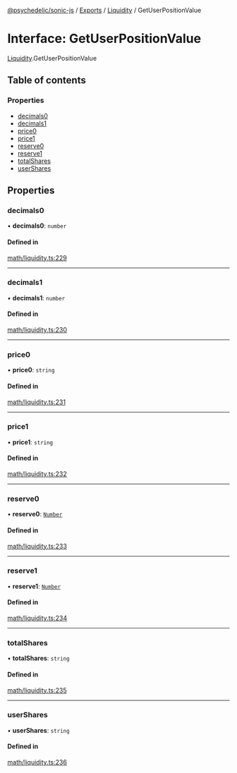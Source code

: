 [@psychedelic/sonic-js](../README.md) / [Exports](../modules.md) / [Liquidity](../modules/Liquidity.md) / GetUserPositionValue

# Interface: GetUserPositionValue

[Liquidity](../modules/Liquidity.md).GetUserPositionValue

## Table of contents

### Properties

- [decimals0](Liquidity.GetUserPositionValue.md#decimals0)
- [decimals1](Liquidity.GetUserPositionValue.md#decimals1)
- [price0](Liquidity.GetUserPositionValue.md#price0)
- [price1](Liquidity.GetUserPositionValue.md#price1)
- [reserve0](Liquidity.GetUserPositionValue.md#reserve0)
- [reserve1](Liquidity.GetUserPositionValue.md#reserve1)
- [totalShares](Liquidity.GetUserPositionValue.md#totalshares)
- [userShares](Liquidity.GetUserPositionValue.md#usershares)

## Properties

### decimals0

• **decimals0**: `number`

#### Defined in

[math/liquidity.ts:229](https://github.com/Psychedelic/sonic-js/blob/33e2dd1/src/math/liquidity.ts#L229)

___

### decimals1

• **decimals1**: `number`

#### Defined in

[math/liquidity.ts:230](https://github.com/Psychedelic/sonic-js/blob/33e2dd1/src/math/liquidity.ts#L230)

___

### price0

• **price0**: `string`

#### Defined in

[math/liquidity.ts:231](https://github.com/Psychedelic/sonic-js/blob/33e2dd1/src/math/liquidity.ts#L231)

___

### price1

• **price1**: `string`

#### Defined in

[math/liquidity.ts:232](https://github.com/Psychedelic/sonic-js/blob/33e2dd1/src/math/liquidity.ts#L232)

___

### reserve0

• **reserve0**: [`Number`](../modules/Types.md#number)

#### Defined in

[math/liquidity.ts:233](https://github.com/Psychedelic/sonic-js/blob/33e2dd1/src/math/liquidity.ts#L233)

___

### reserve1

• **reserve1**: [`Number`](../modules/Types.md#number)

#### Defined in

[math/liquidity.ts:234](https://github.com/Psychedelic/sonic-js/blob/33e2dd1/src/math/liquidity.ts#L234)

___

### totalShares

• **totalShares**: `string`

#### Defined in

[math/liquidity.ts:235](https://github.com/Psychedelic/sonic-js/blob/33e2dd1/src/math/liquidity.ts#L235)

___

### userShares

• **userShares**: `string`

#### Defined in

[math/liquidity.ts:236](https://github.com/Psychedelic/sonic-js/blob/33e2dd1/src/math/liquidity.ts#L236)
